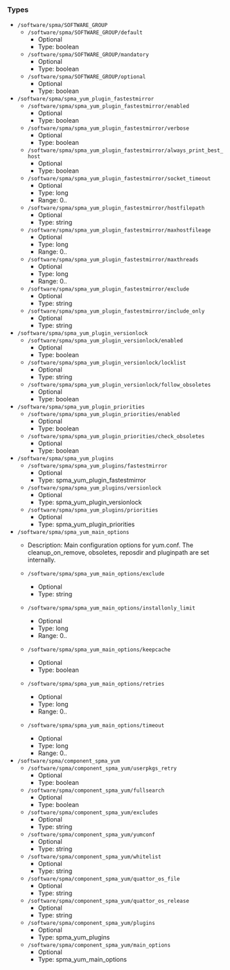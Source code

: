 
### Types

 - `/software/spma/SOFTWARE_GROUP`
    - `/software/spma/SOFTWARE_GROUP/default`
        - Optional
        - Type: boolean
    - `/software/spma/SOFTWARE_GROUP/mandatory`
        - Optional
        - Type: boolean
    - `/software/spma/SOFTWARE_GROUP/optional`
        - Optional
        - Type: boolean
 - `/software/spma/spma_yum_plugin_fastestmirror`
    - `/software/spma/spma_yum_plugin_fastestmirror/enabled`
        - Optional
        - Type: boolean
    - `/software/spma/spma_yum_plugin_fastestmirror/verbose`
        - Optional
        - Type: boolean
    - `/software/spma/spma_yum_plugin_fastestmirror/always_print_best_host`
        - Optional
        - Type: boolean
    - `/software/spma/spma_yum_plugin_fastestmirror/socket_timeout`
        - Optional
        - Type: long
        - Range: 0..
    - `/software/spma/spma_yum_plugin_fastestmirror/hostfilepath`
        - Optional
        - Type: string
    - `/software/spma/spma_yum_plugin_fastestmirror/maxhostfileage`
        - Optional
        - Type: long
        - Range: 0..
    - `/software/spma/spma_yum_plugin_fastestmirror/maxthreads`
        - Optional
        - Type: long
        - Range: 0..
    - `/software/spma/spma_yum_plugin_fastestmirror/exclude`
        - Optional
        - Type: string
    - `/software/spma/spma_yum_plugin_fastestmirror/include_only`
        - Optional
        - Type: string
 - `/software/spma/spma_yum_plugin_versionlock`
    - `/software/spma/spma_yum_plugin_versionlock/enabled`
        - Optional
        - Type: boolean
    - `/software/spma/spma_yum_plugin_versionlock/locklist`
        - Optional
        - Type: string
    - `/software/spma/spma_yum_plugin_versionlock/follow_obsoletes`
        - Optional
        - Type: boolean
 - `/software/spma/spma_yum_plugin_priorities`
    - `/software/spma/spma_yum_plugin_priorities/enabled`
        - Optional
        - Type: boolean
    - `/software/spma/spma_yum_plugin_priorities/check_obsoletes`
        - Optional
        - Type: boolean
 - `/software/spma/spma_yum_plugins`
    - `/software/spma/spma_yum_plugins/fastestmirror`
        - Optional
        - Type: spma_yum_plugin_fastestmirror
    - `/software/spma/spma_yum_plugins/versionlock`
        - Optional
        - Type: spma_yum_plugin_versionlock
    - `/software/spma/spma_yum_plugins/priorities`
        - Optional
        - Type: spma_yum_plugin_priorities
 - `/software/spma/spma_yum_main_options`
    - Description: 
    Main configuration options for yum.conf.
    The cleanup_on_remove, obsoletes, reposdir and pluginpath are set internally.

    - `/software/spma/spma_yum_main_options/exclude`
        - Optional
        - Type: string
    - `/software/spma/spma_yum_main_options/installonly_limit`
        - Optional
        - Type: long
        - Range: 0..
    - `/software/spma/spma_yum_main_options/keepcache`
        - Optional
        - Type: boolean
    - `/software/spma/spma_yum_main_options/retries`
        - Optional
        - Type: long
        - Range: 0..
    - `/software/spma/spma_yum_main_options/timeout`
        - Optional
        - Type: long
        - Range: 0..
 - `/software/spma/component_spma_yum`
    - `/software/spma/component_spma_yum/userpkgs_retry`
        - Optional
        - Type: boolean
    - `/software/spma/component_spma_yum/fullsearch`
        - Optional
        - Type: boolean
    - `/software/spma/component_spma_yum/excludes`
        - Optional
        - Type: string
    - `/software/spma/component_spma_yum/yumconf`
        - Optional
        - Type: string
    - `/software/spma/component_spma_yum/whitelist`
        - Optional
        - Type: string
    - `/software/spma/component_spma_yum/quattor_os_file`
        - Optional
        - Type: string
    - `/software/spma/component_spma_yum/quattor_os_release`
        - Optional
        - Type: string
    - `/software/spma/component_spma_yum/plugins`
        - Optional
        - Type: spma_yum_plugins
    - `/software/spma/component_spma_yum/main_options`
        - Optional
        - Type: spma_yum_main_options
